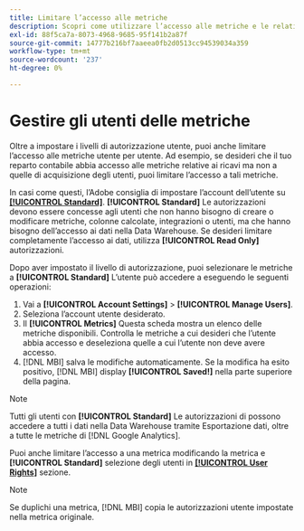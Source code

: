 ```yaml
---
title: Limitare l’accesso alle metriche
description: Scopri come utilizzare l’accesso alle metriche e le relative restrizioni.
exl-id: 88f5ca7a-8073-4968-9685-95f141b2a87f
source-git-commit: 14777b216bf7aaeea0fb2d0513cc94539034a359
workflow-type: tm+mt
source-wordcount: '237'
ht-degree: 0%

---
```


# Gestire gli utenti delle metriche

Oltre a impostare i livelli di autorizzazione utente, puoi anche limitare l’accesso alle metriche utente per utente. Ad esempio, se desideri che il tuo reparto contabile abbia accesso alle metriche relative ai ricavi ma non a quelle di acquisizione degli utenti, puoi limitare l’accesso a tali metriche.

In casi come questi, l’Adobe consiglia di impostare l’account dell’utente su **[[!UICONTROL Standard]](../../administrator/user-management/user-management.md)**. **[!UICONTROL Standard]** Le autorizzazioni devono essere concesse agli utenti che non hanno bisogno di creare o modificare metriche, colonne calcolate, integrazioni o utenti, ma che hanno bisogno dell’accesso ai dati nella Data Warehouse. Se desideri limitare completamente l’accesso ai dati, utilizza **[!UICONTROL Read Only]** autorizzazioni.

Dopo aver impostato il livello di autorizzazione, puoi selezionare le metriche a **[!UICONTROL Standard]** L’utente può accedere a eseguendo le seguenti operazioni:

1. Vai a **[!UICONTROL Account Settings]** > **[!UICONTROL Manage Users]**.
1. Seleziona l’account utente desiderato.
1. Il **[!UICONTROL Metrics]** Questa scheda mostra un elenco delle metriche disponibili. Controlla le metriche a cui desideri che l’utente abbia accesso e deseleziona quelle a cui l’utente non deve avere accesso.
1. [!DNL MBI] salva le modifiche automaticamente. Se la modifica ha esito positivo, [!DNL MBI] display **[!UICONTROL Saved!]** nella parte superiore della pagina.

>[!NOTE]
>
>Tutti gli utenti con **[!UICONTROL Standard]** Le autorizzazioni di possono accedere a tutti i dati nella Data Warehouse tramite Esportazione dati, oltre a tutte le metriche di [!DNL Google Analytics].

Puoi anche limitare l’accesso a una metrica modificando la metrica e **[!UICONTROL Standard]** selezione degli utenti in **[[!UICONTROL User Rights]](../../data-user/reports/ess-manage-data-metrics.md)** sezione.

>[!NOTE]
>
>Se duplichi una metrica, [!DNL MBI] copia le autorizzazioni utente impostate nella metrica originale.
